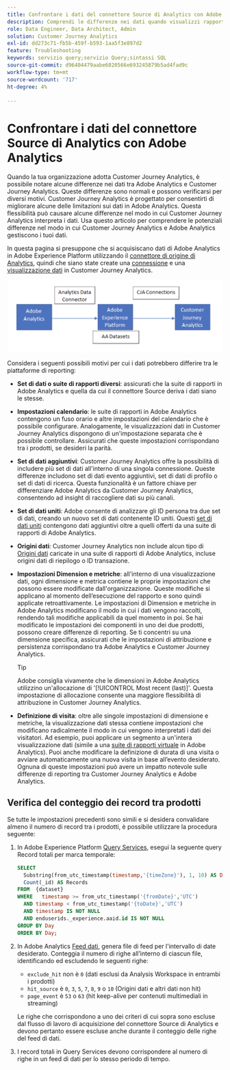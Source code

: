 ```yaml
---
title: Confrontare i dati del connettore Source di Analytics con Adobe Analytics
description: Comprendi le differenze nei dati quando visualizzi rapporti simili in Adobe Analytics e Customer Journey Analytics.
role: Data Engineer, Data Architect, Admin
solution: Customer Journey Analytics
exl-id: dd273c71-fb5b-459f-b593-1aa5f3e897d2
feature: Troubleshooting
keywords: servizio query;servizio Query;sintassi SQL
source-git-commit: d96404479aabe6020566e693245879b5ad4fad9c
workflow-type: tm+mt
source-wordcount: '717'
ht-degree: 4%

---
```


# Confrontare i dati del connettore Source di Analytics con Adobe Analytics

Quando la tua organizzazione adotta Customer Journey Analytics, è possibile notare alcune differenze nei dati tra Adobe Analytics e Customer Journey Analytics. Queste differenze sono normali e possono verificarsi per diversi motivi. Customer Journey Analytics è progettato per consentirti di migliorare alcune delle limitazioni sui dati in Adobe Analytics. Questa flessibilità può causare alcune differenze nel modo in cui Customer Journey Analytics interpreta i dati. Usa questo articolo per comprendere le potenziali differenze nel modo in cui Customer Journey Analytics e Adobe Analytics gestiscono i tuoi dati.

In questa pagina si presuppone che si acquisiscano dati di Adobe Analytics in Adobe Experience Platform utilizzando il [connettore di origine di Analytics](https://experienceleague.adobe.com/docs/experience-platform/sources/ui-tutorials/create/adobe-applications/analytics.html?lang=it), quindi che siano state create una [connessione](/help/connections/overview.md) e una [visualizzazione dati](/help/data-views/data-views.md) in Customer Journey Analytics.

![Il flusso di dati da Adobe Analytics attraversa il connettore dati verso Adobe Experience Platform e Customer Journey Analytics utilizzando le connessioni di quest’ultimo.](assets/compare.png)

Considera i seguenti possibili motivi per cui i dati potrebbero differire tra le piattaforme di reporting:

* **Set di dati o suite di rapporti diversi**: assicurati che la suite di rapporti in Adobe Analytics e quella da cui il connettore Source deriva i dati siano le stesse.
* **Impostazioni calendario**: le suite di rapporti in Adobe Analytics contengono un fuso orario e altre impostazioni del calendario che è possibile configurare. Analogamente, le visualizzazioni dati in Customer Journey Analytics dispongono di un&#39;impostazione separata che è possibile controllare. Assicurati che queste impostazioni corrispondano tra i prodotti, se desideri la parità.
* **Set di dati aggiuntivi**: Customer Journey Analytics offre la possibilità di includere più set di dati all&#39;interno di una singola connessione. Queste differenze includono set di dati evento aggiuntivi, set di dati di profilo o set di dati di ricerca. Questa funzionalità è un fattore chiave per differenziare Adobe Analytics da Customer Journey Analytics, consentendo ad insight di raccogliere dati su più canali.
* **Set di dati uniti**: Adobe consente di analizzare gli ID persona tra due set di dati, creando un nuovo set di dati contenente ID uniti. Questi [set di dati uniti](/help/stitching/overview.md) contengono dati aggiuntivi oltre a quelli offerti da una suite di rapporti di Adobe Analytics.
* **Origini dati**: Customer Journey Analytics non include alcun tipo di [Origini dati](https://experienceleague.adobe.com/it/docs/analytics/import/data-sources/overview) caricate in una suite di rapporti di Adobe Analytics, incluse origini dati di riepilogo o ID transazione.
* **Impostazioni Dimension e metriche**: all&#39;interno di una visualizzazione dati, ogni dimensione e metrica contiene le proprie impostazioni che possono essere modificate dall&#39;organizzazione. Queste modifiche si applicano al momento dell’esecuzione del rapporto e sono quindi applicate retroattivamente. Le impostazioni di Dimension e metriche in Adobe Analytics modificano il modo in cui i dati vengono raccolti, rendendo tali modifiche applicabili da quel momento in poi. Se hai modificato le impostazioni dei componenti in uno dei due prodotti, possono creare differenze di reporting. Se ti concentri su una dimensione specifica, assicurati che le impostazioni di attribuzione e persistenza corrispondano tra Adobe Analytics e Customer Journey Analytics.

  >[!TIP]
  >
  >Adobe consiglia vivamente che le dimensioni in Adobe Analytics utilizzino un&#39;allocazione di &#39;[!UICONTROL Most recent (last)]&#39;. Questa impostazione di allocazione consente una maggiore flessibilità di attribuzione in Customer Journey Analytics.

* **Definizione di visita**: oltre alle singole impostazioni di dimensione e metriche, la visualizzazione dati stessa contiene impostazioni che modificano radicalmente il modo in cui vengono interpretati i dati dei visitatori. Ad esempio, puoi applicare un segmento a un&#39;intera visualizzazione dati (simile a una [suite di rapporti virtuale](https://experienceleague.adobe.com/it/docs/analytics/components/virtual-report-suites/vrs-about) in Adobe Analytics). Puoi anche modificare la definizione di durata di una visita o avviare automaticamente una nuova visita in base all’evento desiderato. Ognuna di queste impostazioni può avere un impatto notevole sulle differenze di reporting tra Customer Journey Analytics e Adobe Analytics.

## Verifica del conteggio dei record tra prodotti

Se tutte le impostazioni precedenti sono simili e si desidera convalidare almeno il numero di record tra i prodotti, è possibile utilizzare la procedura seguente:

1. In Adobe Experience Platform [Query Services](https://experienceleague.adobe.com/it/docs/experience-platform/query/home), esegui la seguente query Record totali per marca temporale:

   ```sql
   SELECT
     Substring(from_utc_timestamp(timestamp,'{timeZone}'), 1, 10) AS Day,
     Count(_id) AS Records
   FROM  {dataset}
   WHERE   timestamp >= from_utc_timestamp('{fromDate}','UTC')
     AND timestamp < from_utc_timestamp('{toDate}','UTC')
     AND timestamp IS NOT NULL
     AND enduserids._experience.aaid.id IS NOT NULL
   GROUP BY Day
   ORDER BY Day;
   ```

1. In Adobe Analytics [Feed dati](https://experienceleague.adobe.com/it/docs/analytics/export/analytics-data-feed/data-feed-overview), genera file di feed per l&#39;intervallo di date desiderato. Conteggia il numero di righe all’interno di ciascun file, identificando ed escludendo le seguenti righe:

   * `exclude_hit` non è `0` (dati esclusi da Analysis Workspace in entrambi i prodotti)
   * `hit_source` è `0`, `3`, `5`, `7`, `8`, `9` o `10` (Origini dati e altri dati non hit)
   * `page_event` è `53` o `63` (hit keep-alive per contenuti multimediali in streaming)

   Le righe che corrispondono a uno dei criteri di cui sopra sono escluse dal flusso di lavoro di acquisizione del connettore Source di Analytics e devono pertanto essere escluse anche durante il conteggio delle righe del feed di dati.

1. I record totali in Query Services devono corrispondere al numero di righe in un feed di dati per lo stesso periodo di tempo.
